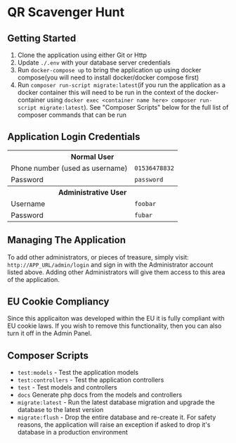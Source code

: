 # QR Scavenger Hunt

## Getting Started

1. Clone the application using either Git or Http
1. Update `./.env` with your database server credentials
1. Run `docker-compose up` to bring the application up using docker compose(you will need to install docker/docker compose first)
1. Run `composer run-script migrate:latest`(if you run the application as a docker container this will need to be run in the context of the docker-container using `docker exec <container name here> composer run-script migrate:latest`). See "Composer Scripts" below for the full list of composer commands that can be run

## Application Login Credentials

<table>
  <tr>
    <th colspan="2">Normal User</th>
  </tr>
  <tr>
    <td>Phone number (used as username)</td> <td><code>01536478832</code></td>
  </tr>
  <tr>
    <td>Password</td> <td><code>password</code></td>
  </tr>
  <tr>
    <th colspan="2">Administrative User</th>
  </td>
  <tr>
    <td>Username</td> <td><code>foobar</code></td>
  </tr>
  <tr>
    <td>Password</td> <td><code>fubar</code></td>
  </tr>
</table>

## Managing The Application

To add other administrators, or pieces of treasure, simply visit: `http://APP_URL/admin/login` and sign in with the Administrator account listed above.
Adding other Administrators will give them access to this area of the application.

## EU Cookie Compliancy

Since this applicaiton was developed within the EU it is fully compliant with EU cookie laws. If you wish to remove this functionality, then you can also turn it off in the Admin Panel.

## Composer Scripts

- `test:models` - Test the application models
- `test:controllers` - Test the application controllers
- `test` - Test models and controllers
- `docs` Generate php docs from the models and controllers
- `migrate:latest` - Run the latest database migration and upgrade the database to the latest version
- `migrate:flush` - Drop the entire database and re-create it. For safety reasons, the application will raise an exception if asked to drop it's database in a production environment
